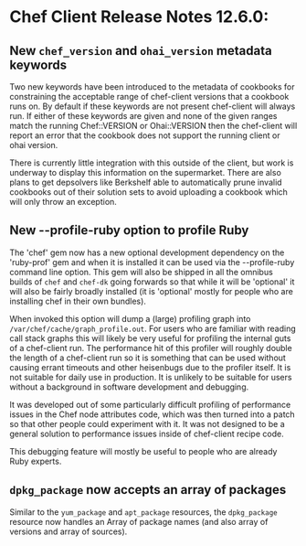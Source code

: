 # Chef Client Release Notes 12.6.0:


## New `chef_version` and `ohai_version` metadata keywords

Two new keywords have been introduced to the metadata of cookbooks for constraining the acceptable range
of chef-client versions that a cookbook runs on.  By default if these keywords are not present chef-client
will always run.  If either of these keywords are given and none of the given ranges match the running
Chef::VERSION or Ohai::VERSION then the chef-client will report an error that the cookbook does not support
the running client or ohai version.

There is currently little integration with this outside of the client, but work is underway to display this
information on the supermarket.  There are also plans to get depsolvers like Berkshelf able to automatically
prune invalid cookbooks out of their solution sets to avoid uploading a cookbook which will only throw
an exception.

## New --profile-ruby option to profile Ruby

The 'chef' gem now has a new optional development dependency on the 'ruby-prof' gem and when it is installed
it can be used via the --profile-ruby command line option.  This gem will also be shipped in all the omnibus
builds of `chef` and `chef-dk` going forwards so that while it will be 'optional' it will also be fairly
broadly installed (it is 'optional' mostly for people who are installing chef in their own bundles).

When invoked this option will dump a (large) profiling graph into `/var/chef/cache/graph_profile.out`.  For
users who are familiar with reading call stack graphs this will likely be very useful for profiling the
internal guts of a chef-client run.  The performance hit of this profiler will roughly double the length
of a chef-client run so it is something that can be used without causing errant timeouts and other
heisenbugs due to the profiler itself.  It is not suitable for daily use in production.  It is unlikely to
be suitable for users without a background in software development and debugging.

It was developed out of some particularly difficult profiling of performance issues in the Chef node
attributes code, which was then turned into a patch so that other people could experiment with it.  It was
not designed to be a general solution to performance issues inside of chef-client recipe code.

This debugging feature will mostly be useful to people who are already Ruby experts.

## `dpkg_package` now accepts an array of packages

Similar to the `yum_package` and `apt_package` resources, the `dpkg_package` resource now handles an Array of package names (and
also array of versions and array of sources).


